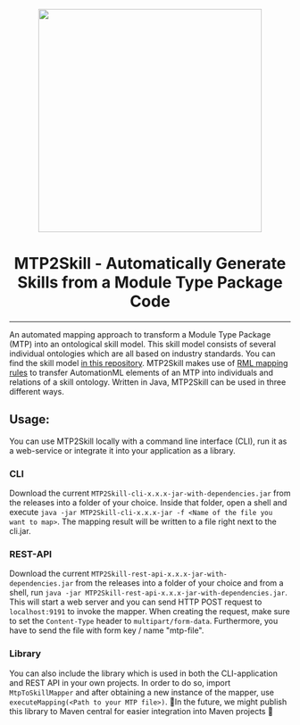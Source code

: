 <p align="center">
    <img width="400px" src="https://github.com/hsu-aut/mtp2skill/blob/documentation/images/documentation/images/Mtp2Skill-icon.png?raw=true">
</p>
<h1 align="center">MTP2Skill - Automatically Generate Skills from a Module Type Package Code</h1>
<hr>


An automated mapping approach to transform a Module Type Package (MTP) into an ontological skill model. This skill model consists of several individual ontologies which are all based on industry standards. You can find the skill model [in this repository](https://github.com/aljoshakoecher/Machine-Skill-Model).
MTP2Skill makes use of [RML mapping rules](https://rml.io/specs/rml/) to transfer AutomationML elements of an MTP into individuals and relations of a skill ontology. Written in Java, MTP2Skill can be used in three different ways.

## Usage:
You can use MTP2Skill locally with a command line interface (CLI), run it as a web-service or integrate it into your application as a library.

### CLI
Download the current `MTP2Skill-cli-x.x.x-jar-with-dependencies.jar` from the releases into a folder of your choice. Inside that folder, open a shell and execute `java -jar MTP2Skill-cli-x.x.x-jar -f <Name of the file you want to map>`. The mapping result will be written to a file right next to the cli.jar.

### REST-API
Download the current `MTP2Skill-rest-api-x.x.x-jar-with-dependencies.jar` from the releases into a folder of your choice and from a shell, run `java -jar MTP2Skill-rest-api-x.x.x-jar-with-dependencies.jar`. This will start a web server and you can send HTTP POST request to `localhost:9191` to invoke the mapper. When creating the request, make sure to set the `Content-Type` header to `multipart/form-data`. Furthermore, you have to send the file with form key / name "mtp-file".

### Library
You can also include the library which is used in both the CLI-application and REST API in your own projects. In order to do so, import `MtpToSkillMapper` and after obtaining a new instance of the mapper, use `executeMapping(<Path to your MTP file>)`.
:construction:In the future, we might publish this library to Maven central for easier integration into Maven projects :construction: